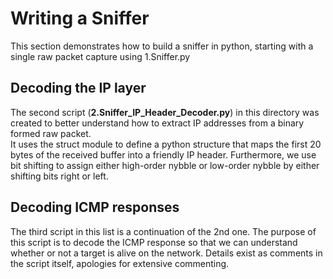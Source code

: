 # Writing a Sniffer

This section demonstrates how to build a sniffer in python, starting with a single raw packet capture using 1.Sniffer.py

## Decoding the IP layer

The second script (<b>2.Sniffer_IP_Header_Decoder.py</b>) in this directory was created to better understand how to extract IP addresses from a binary formed raw packet.  
It uses the struct module to define a python structure that maps the first 20 bytes of the received buffer into a friendly IP header. 
Furthermore, we use bit shifting to assign either high-order nybble or low-order nybble by either shifting bits right or left.


## Decoding ICMP responses

The third script in this list is a continuation of the 2nd one. The purpose of this script is to decode the ICMP response so that we can understand whether or not a target is alive on the network. Details exist as comments in the script itself, apologies for extensive commenting.
